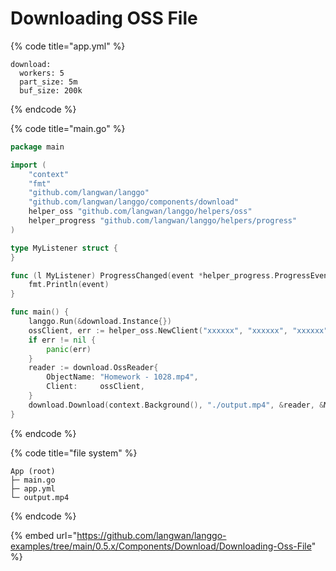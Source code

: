 # Downloading OSS File

{% code title="app.yml" %}
```
download:
  workers: 5
  part_size: 5m
  buf_size: 200k
```
{% endcode %}

{% code title="main.go" %}
```go
package main

import (
	"context"
	"fmt"
	"github.com/langwan/langgo"
	"github.com/langwan/langgo/components/download"
	helper_oss "github.com/langwan/langgo/helpers/oss"
	helper_progress "github.com/langwan/langgo/helpers/progress"
)

type MyListener struct {
}

func (l MyListener) ProgressChanged(event *helper_progress.ProgressEvent) {
	fmt.Println(event)
}

func main() {
	langgo.Run(&download.Instance{})
	ossClient, err := helper_oss.NewClient("xxxxxx", "xxxxxx", "xxxxxx", "xxxxxx")
	if err != nil {
		panic(err)
	}
	reader := download.OssReader{
		ObjectName: "Homework - 1028.mp4",
		Client:     ossClient,
	}
	download.Download(context.Background(), "./output.mp4", &reader, &MyListener{})
}
```
{% endcode %}

{% code title="file system" %}
```
App (root)
├─ main.go
├─ app.yml
└─ output.mp4
```
{% endcode %}

{% embed url="https://github.com/langwan/langgo-examples/tree/main/0.5.x/Components/Download/Downloading-Oss-File" %}
